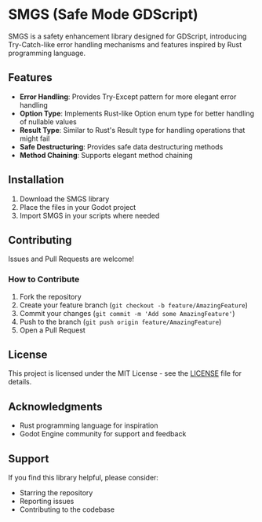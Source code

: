 # SMGS (Safe Mode GDScript)

SMGS is a safety enhancement library designed for GDScript, introducing Try-Catch-like error handling mechanisms and features inspired by Rust programming language.

## Features

- **Error Handling**: Provides Try-Except pattern for more elegant error handling
- **Option Type**: Implements Rust-like Option enum type for better handling of nullable values
- **Result Type**: Similar to Rust's Result type for handling operations that might fail
- **Safe Destructuring**: Provides safe data destructuring methods
- **Method Chaining**: Supports elegant method chaining

## Installation

1. Download the SMGS library
2. Place the files in your Godot project
3. Import SMGS in your scripts where needed

## Contributing

Issues and Pull Requests are welcome!

### How to Contribute

1. Fork the repository
2. Create your feature branch (`git checkout -b feature/AmazingFeature`)
3. Commit your changes (`git commit -m 'Add some AmazingFeature'`)
4. Push to the branch (`git push origin feature/AmazingFeature`)
5. Open a Pull Request

## License

This project is licensed under the MIT License - see the [LICENSE](LICENSE) file for details.

## Acknowledgments

- Rust programming language for inspiration
- Godot Engine community for support and feedback

## Support

If you find this library helpful, please consider:
- Starring the repository
- Reporting issues
- Contributing to the codebase
